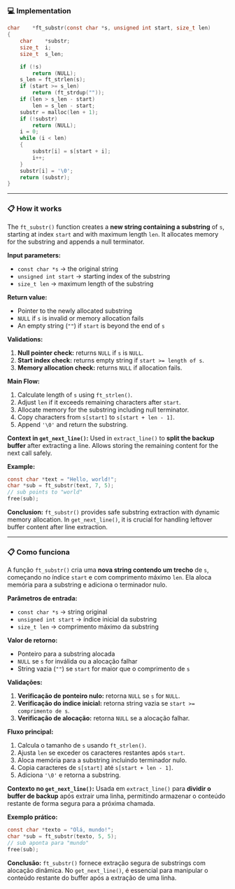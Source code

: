 ### 💻 Implementation

```c
char	*ft_substr(const char *s, unsigned int start, size_t len)
{
	char	*substr;
	size_t	i;
	size_t	s_len;

	if (!s)
		return (NULL);
	s_len = ft_strlen(s);
	if (start >= s_len)
		return (ft_strdup(""));
	if (len > s_len - start)
		len = s_len - start;
	substr = malloc(len + 1);
	if (!substr)
		return (NULL);
	i = 0;
	while (i < len)
	{
		substr[i] = s[start + i];
		i++;
	}
	substr[i] = '\0';
	return (substr);
}
```

---

### 📋 How it works

The `ft_substr()` function creates a **new string containing a substring** of `s`, starting at index `start` and with maximum length `len`. It allocates memory for the substring and appends a null terminator.

**Input parameters:**

* `const char *s` → the original string
* `unsigned int start` → starting index of the substring
* `size_t len` → maximum length of the substring

**Return value:**

* Pointer to the newly allocated substring
* `NULL` if `s` is invalid or memory allocation fails
* An empty string (`""`) if `start` is beyond the end of `s`

**Validations:**

1. **Null pointer check:** returns `NULL` if `s` is `NULL`.
2. **Start index check:** returns empty string if `start >= length of s`.
3. **Memory allocation check:** returns `NULL` if allocation fails.

**Main Flow:**

1. Calculate length of `s` using `ft_strlen()`.
2. Adjust `len` if it exceeds remaining characters after `start`.
3. Allocate memory for the substring including null terminator.
4. Copy characters from `s[start]` to `s[start + len - 1]`.
5. Append `'\0'` and return the substring.

**Context in `get_next_line()`:**
Used in `extract_line()` to **split the backup buffer** after extracting a line. Allows storing the remaining content for the next call safely.

**Example:**

```c
const char *text = "Hello, world!";
char *sub = ft_substr(text, 7, 5);
// sub points to "world"
free(sub);
```

**Conclusion:**
`ft_substr()` provides safe substring extraction with dynamic memory allocation. In `get_next_line()`, it is crucial for handling leftover buffer content after line extraction.

---

### 📋 Como funciona

A função `ft_substr()` cria uma **nova string contendo um trecho** de `s`, começando no índice `start` e com comprimento máximo `len`. Ela aloca memória para a substring e adiciona o terminador nulo.

**Parâmetros de entrada:**

* `const char *s` → string original
* `unsigned int start` → índice inicial da substring
* `size_t len` → comprimento máximo da substring

**Valor de retorno:**

* Ponteiro para a substring alocada
* `NULL` se `s` for inválida ou a alocação falhar
* String vazia (`""`) se `start` for maior que o comprimento de `s`

**Validações:**

1. **Verificação de ponteiro nulo:** retorna `NULL` se `s` for `NULL`.
2. **Verificação do índice inicial:** retorna string vazia se `start >= comprimento de s`.
3. **Verificação de alocação:** retorna `NULL` se a alocação falhar.

**Fluxo principal:**

1. Calcula o tamanho de `s` usando `ft_strlen()`.
2. Ajusta `len` se exceder os caracteres restantes após `start`.
3. Aloca memória para a substring incluindo terminador nulo.
4. Copia caracteres de `s[start]` até `s[start + len - 1]`.
5. Adiciona `'\0'` e retorna a substring.

**Contexto no `get_next_line()`:**
Usada em `extract_line()` para **dividir o buffer de backup** após extrair uma linha, permitindo armazenar o conteúdo restante de forma segura para a próxima chamada.

**Exemplo prático:**

```c
const char *texto = "Olá, mundo!";
char *sub = ft_substr(texto, 5, 5);
// sub aponta para "mundo"
free(sub);
```

**Conclusão:**
`ft_substr()` fornece extração segura de substrings com alocação dinâmica. No `get_next_line()`, é essencial para manipular o conteúdo restante do buffer após a extração de uma linha.
